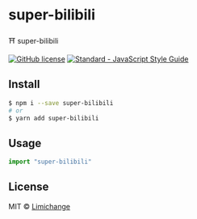 # super-bilibili
⛩ super-bilibili

[![GitHub license](https://img.shields.io/badge/license-MIT-blue.svg?style=flat-square)](https://raw.githubusercontent.com/limichange/yuki-git-commit/master/LICENSE)
[![Standard - JavaScript Style Guide](https://img.shields.io/badge/code%20style-standard-brightgreen.svg?style=flat-square)](http://standardjs.com/)

## Install
```bash
$ npm i --save super-bilibili
# or
$ yarn add super-bilibili
```

## Usage
```js
import "super-bilibili"
```

## License
MIT © [Limichange](https://github.com/limichange)

